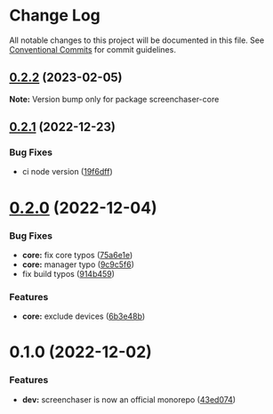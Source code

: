 # Change Log

All notable changes to this project will be documented in this file.
See [Conventional Commits](https://conventionalcommits.org) for commit guidelines.

## [0.2.2](https://github.com/xi72yow/ScreenChaser/compare/screenchaser-core@0.2.1...screenchaser-core@0.2.2) (2023-02-05)

**Note:** Version bump only for package screenchaser-core





## [0.2.1](https://github.com/xi72yow/ScreenChaser/compare/screenchaser-core@0.2.0...screenchaser-core@0.2.1) (2022-12-23)


### Bug Fixes

* ci node version ([19f6dff](https://github.com/xi72yow/ScreenChaser/commit/19f6dfff480b9b19b167de906c5e4eea7c18c35c))





# [0.2.0](https://github.com/xi72yow/ScreenChaser/compare/screenchaser-core@0.1.0...screenchaser-core@0.2.0) (2022-12-04)


### Bug Fixes

* **core:** fix core typos ([75a6e1e](https://github.com/xi72yow/ScreenChaser/commit/75a6e1e14605b1b2575801ae2d4264c638da6db9))
* **core:** manager typo ([9c9c5f6](https://github.com/xi72yow/ScreenChaser/commit/9c9c5f692c77757cacdd60e28b5ee102983f8286))
* fix build typos ([914b459](https://github.com/xi72yow/ScreenChaser/commit/914b4598337adb7d57c480048c5d7c30ffe0ca3e))


### Features

* **core:** exclude devices ([6b3e48b](https://github.com/xi72yow/ScreenChaser/commit/6b3e48b43b51b0a09bc65b887e20a4e01dcb8a67))





# 0.1.0 (2022-12-02)


### Features

* **dev:** screenchaser is now an official monorepo ([43ed074](https://github.com/xi72yow/ScreenChaser/commit/43ed074422931ba1a4f9475341e7af7605a767cd))

